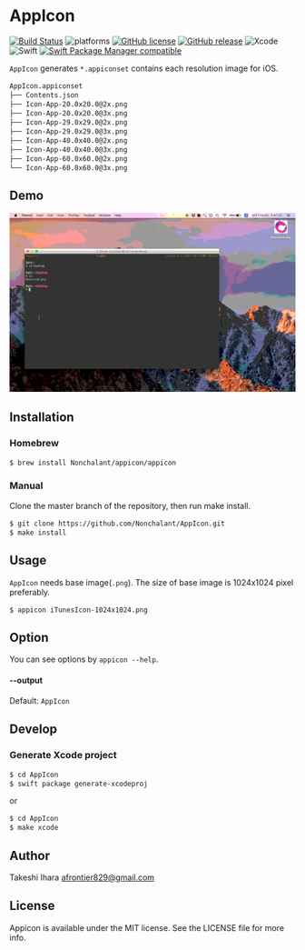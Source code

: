 # AppIcon

[![Build Status](https://travis-ci.org/Nonchalant/AppIcon.svg?branch=master)](https://travis-ci.org/Nonchalant/AppIcon)
![platforms](https://img.shields.io/badge/platforms-iOS-333333.svg)
[![GitHub license](https://img.shields.io/badge/license-MIT-lightgrey.svg)](https://raw.githubusercontent.com/Nonchalant/AppIcon/master/LICENSE.md)
[![GitHub release](https://img.shields.io/github/release/Nonchalant/AppIcon.svg)](https://github.com/Nonchalant/AppIcon/releases)
![Xcode](https://img.shields.io/badge/Xcode-8.3-brightgreen.svg)
![Swift](https://img.shields.io/badge/Swift-3.1-brightgreen.svg)
[![Swift Package Manager compatible](https://img.shields.io/badge/Swift%20Package%20Manager-compatible-brightgreen.svg)](https://github.com/apple/swift-package-manager)

`AppIcon` generates `*.appiconset` contains each resolution image for iOS.

```
AppIcon.appiconset
├── Contents.json
├── Icon-App-20.0x20.0@2x.png
├── Icon-App-20.0x20.0@3x.png
├── Icon-App-29.0x29.0@2x.png
├── Icon-App-29.0x29.0@3x.png
├── Icon-App-40.0x40.0@2x.png
├── Icon-App-40.0x40.0@3x.png
├── Icon-App-60.0x60.0@2x.png
└── Icon-App-60.0x60.0@3x.png
```

## Demo

![](Document/Images/appicon.gif)

## Installation

### Homebrew

```
$ brew install Nonchalant/appicon/appicon
```

### Manual

Clone the master branch of the repository, then run make install.

```
$ git clone https://github.com/Nonchalant/AppIcon.git
$ make install
```

## Usage

`AppIcon` needs base image(`.png`). The size of base image is 1024x1024 pixel preferably.

```
$ appicon iTunesIcon-1024x1024.png
```

## Option

You can see options by `appicon --help`.

#### --output

Default: `AppIcon`

## Develop

### Generate Xcode project

```
$ cd AppIcon
$ swift package generate-xcodeproj
```

or

```
$ cd AppIcon
$ make xcode
```

## Author

Takeshi Ihara <afrontier829@gmail.com>

## License

Appicon is available under the MIT license. See the LICENSE file for more info.
